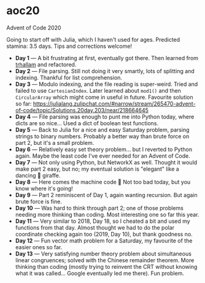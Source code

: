 # aoc20
Advent of Code 2020

Going to start off with Julia, which I haven't used for ages. Predicted stamina: 3.5 days. Tips and corrections welcome!

- **Day 1** — A bit frustrating at first, eventually got there. Then learned from [trhallam](https://github.com/trhallam) and refactored.
- **Day 2** — File parsing. Still not doing it very smartly, lots of splitting and indexing. Thankful for list comprehension.
- **Day 3** — Modulo indexing, and the file reading is super-weird. Tried and failed to use `CartesianIndex`. Later learned about `mod1()` and then `CircularArray` which might come in useful in future. Favourite solution so far: https://julialang.zulipchat.com/#narrow/stream/265470-advent-of-code/topic/Solutions.20day.203/near/218664645 
- **Day 4** — File parsing was enough to punt me into Python today, where dicts are so nice... Used a dict of boolean test functions.
- **Day 5** — Back to Julia for a nice and easy Saturday problem, parsing strings to binary numbers. Probably a better way than brute force on part 2, but it's a small problem.
- **Day 6** — Relatively easy set theory problem... but I reverted to Python again. Maybe the least code I've ever needed for an Advent of Code.
- **Day 7** — Not only using Python, but NetworkX as well. Thought it would make part 2 easy, but no; my eventual solution is "elegant" like a dancing 🦒 giraffe.
- **Day 8** — Here comes the machine code 😬 Not too bad today, but you know where it's going! 
- **Day 9** — Part 2 reminiscent of Day 1, again wanting recursion. But again brute force is fine.
- **Day 10** — Was hard to think through part 2; one of those problems needing more thinking than coding. Most interesting one so far this year.
- **Day 11** — Very similar to 2018, Day 18, so I cheated a bit and used my functions from that day. Almost thought we had to do the polar coordinate checking again too (2019, Day 10), but thank goodness no.
- **Day 12** — Fun vector math problem for a Saturday, my favourite of the easier ones so far.
- **Day 13** — Very satisfying number theory problem about simultaneous linear congruences; solved with the Chinese remainder theorem. More thinking than coding (mostly trying to reinvent the CRT without knowing what it was called... Google eventually led me there). Fun problem.

